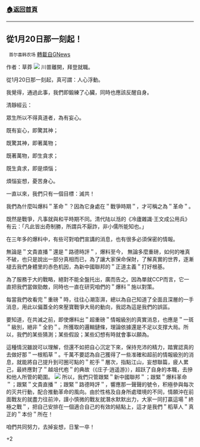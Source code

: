 ###  [:house:返回首頁](https://github.com/ourhimalayas/txt)
---

## 從1月20日那一刻起！
` 首尔喜韩农场` [轉載自GNews](https://gnews.org/zh-hans/797665/)

作者：草莽
![]()![](https://gnews.org/wp-content/uploads/2021/01/Screen-Shot-2021-01-23-at-11.57.28-PM.png)
川普離開，拜登就職。

從1月20日那一刻起，真可謂：人心浮動。

我覺得，通過此事，我們即鍛練了心臟，同時也應該反醒自身。

清靜經云：

眾生所以不得真道者，為有妄心。

既有妄心，即驚其神；

既驚其神，即著萬物；

既著萬物，即生貪求；

既生貪求，即是煩惱；

煩惱妄想，憂苦身心。

一直以來，我們只有一個目標：滅共！

我們為什麼叫爆料＂革命＂？因為它身處在＂戰爭時期＂，才可稱之為＂革命＂。

既然是戰爭，凡事就與和平時期不同。清代陆以湉的《冷廬雜識‧王文成公用兵》有云：「凡此皆出奇制勝，所謂兵不厭詐，非小儒所能知也。」

在三年多的爆料中，有些可對咱們宣講的消息，也有很多必須保密的情報。

無論是＂文貴直播＂還是＂路德時評＂，爆料至今， 無論多麼重磅，如何的唯真不破，也只是說出一部分真相而已，為了讓大家保命保財，了解真實的世界，逐漸褪去我們身體里的赤色机因，為新中國聯邦的＂正道主義＂打好根基。

為了服務于大的戰略，絕對不能全盤托出，廣而告之。因為單就CCP而言，它一直把我們當做勁敵，同時也一直在研究咱們的＂爆料＂施以對策。

每當我們收看完＂重磅＂時，往往心潮澎湃，總以為自己知道了全面且深層的一手消息，用此以偏蓋全的來壓寶戰爭大局的動向，我認為這是我們的誤區。

要知道，在共滅之前，即使爆料出＂超重磅＂情報級別的真實消息，也應是＂一斑＂級別，絕非＂全豹＂。所獲取的邏輯鏈條，理論依據還是不足以支撑大局。所以，我們的某些猜測；某些假設；某些幻想有時就會事以願為。

這種情況雖說可以理解，但還不如把自心沉定下來，保持充沛的精力，踏實認真的去做好那＂一根稻草＂。千萬不要認為自己獲得了一些准確和超前的情報級別的消息，就能將自己提升到可圈可點的＂舵手＂層次，指點江山，妄想聯篇，疲人累己，最終應對了＂越俎代庖＂的典故（《庄子·逍遥游》），超跃了自身的本職，去摻和他人所管的範圍。
![]()![](https://gnews.org/wp-content/uploads/2021/01/Screen-Shot-2021-01-23-at-11.57.41-PM.png)
所以，我們只管跟緊＂新中國聯邦＂；跟緊＂爆料革命＂；跟緊＂文貴直播＂；跟緊＂路德時評＂，響應那一聲聲的號令，积極參與每次的灭共行動，配合推動革命的風向。由於性格及自身所處環境的不同，情願沖在前面戰友的就盡力往前沖，謹小慎微的戰友就潛水默默出力，大家一同打贏這場＂終極之戰＂，把自己安排在一個適合自己的有效的結點上，這才是我們＂稻草人＂真正的＂本份＂所在！

咱們共同努力，去掉妄想，日鞏一卒！

+2
